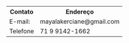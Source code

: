 <table>
        <tr>
            <th>Contato</th>
            <th>Endereço</th>      
        </tr>
        <tr>
            <td>E-mail:</td>
            <td>mayalakerciane@gmail.com</td>
        </tr>
        <tr>
            <td>Telefone</td>
            <td>71 9 9142-1662</td>
        </tr>
    </table>
